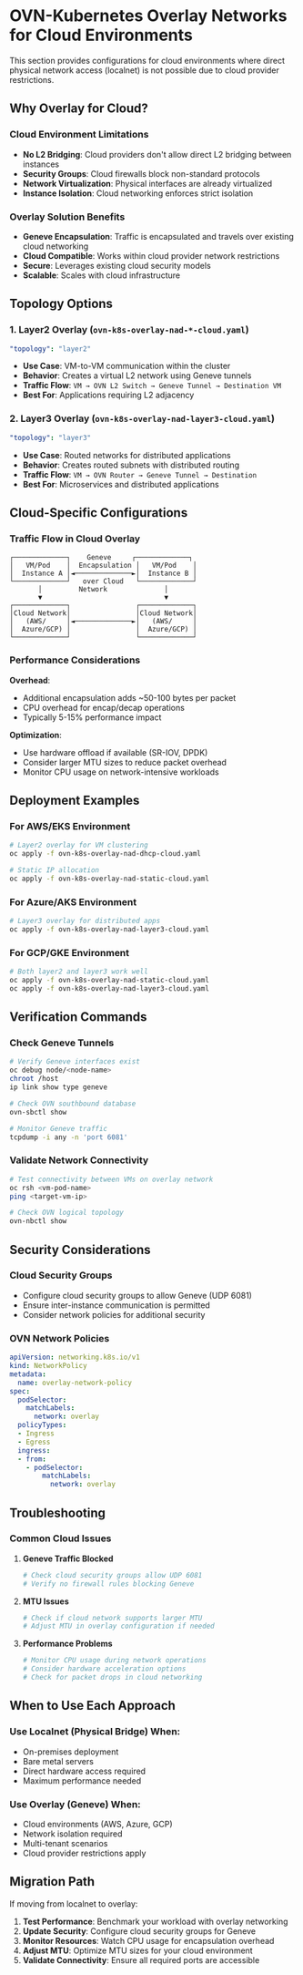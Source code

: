 # OVN-Kubernetes Overlay Networks for Cloud Environments

This section provides configurations for cloud environments where direct physical network access (localnet) is not possible due to cloud provider restrictions.

## Why Overlay for Cloud?

### Cloud Environment Limitations
- **No L2 Bridging**: Cloud providers don't allow direct L2 bridging between instances
- **Security Groups**: Cloud firewalls block non-standard protocols
- **Network Virtualization**: Physical interfaces are already virtualized
- **Instance Isolation**: Cloud networking enforces strict isolation

### Overlay Solution Benefits
- **Geneve Encapsulation**: Traffic is encapsulated and travels over existing cloud networking
- **Cloud Compatible**: Works within cloud provider network restrictions
- **Secure**: Leverages existing cloud security models
- **Scalable**: Scales with cloud infrastructure

## Topology Options

### 1. Layer2 Overlay (`ovn-k8s-overlay-nad-*-cloud.yaml`)
```yaml
"topology": "layer2"
```
- **Use Case**: VM-to-VM communication within the cluster
- **Behavior**: Creates a virtual L2 network using Geneve tunnels
- **Traffic Flow**: `VM → OVN L2 Switch → Geneve Tunnel → Destination VM`
- **Best For**: Applications requiring L2 adjacency

### 2. Layer3 Overlay (`ovn-k8s-overlay-nad-layer3-cloud.yaml`)
```yaml
"topology": "layer3"
```
- **Use Case**: Routed networks for distributed applications
- **Behavior**: Creates routed subnets with distributed routing
- **Traffic Flow**: `VM → OVN Router → Geneve Tunnel → Destination`
- **Best For**: Microservices and distributed applications

## Cloud-Specific Configurations

### Traffic Flow in Cloud Overlay

```
┌─────────────┐    Geneve     ┌─────────────┐
│   VM/Pod    │  Encapsulation │   VM/Pod    │
│  Instance A │◄──────────────►│  Instance B │
└─────────────┘   over Cloud   └─────────────┘
       │         Network              │
       ▼                              ▼
┌─────────────┐                ┌─────────────┐
│Cloud Network│                │Cloud Network│
│   (AWS/     │◄──────────────►│   (AWS/     │
│  Azure/GCP) │                │  Azure/GCP) │
└─────────────┘                └─────────────┘
```

### Performance Considerations

**Overhead**: 
- Additional encapsulation adds ~50-100 bytes per packet
- CPU overhead for encap/decap operations
- Typically 5-15% performance impact

**Optimization**:
- Use hardware offload if available (SR-IOV, DPDK)
- Consider larger MTU sizes to reduce packet overhead
- Monitor CPU usage on network-intensive workloads

## Deployment Examples

### For AWS/EKS Environment
```bash
# Layer2 overlay for VM clustering
oc apply -f ovn-k8s-overlay-nad-dhcp-cloud.yaml

# Static IP allocation
oc apply -f ovn-k8s-overlay-nad-static-cloud.yaml
```

### For Azure/AKS Environment
```bash
# Layer3 overlay for distributed apps
oc apply -f ovn-k8s-overlay-nad-layer3-cloud.yaml
```

### For GCP/GKE Environment
```bash
# Both layer2 and layer3 work well
oc apply -f ovn-k8s-overlay-nad-static-cloud.yaml
oc apply -f ovn-k8s-overlay-nad-layer3-cloud.yaml
```

## Verification Commands

### Check Geneve Tunnels
```bash
# Verify Geneve interfaces exist
oc debug node/<node-name>
chroot /host
ip link show type geneve

# Check OVN southbound database
ovn-sbctl show

# Monitor Geneve traffic
tcpdump -i any -n 'port 6081'
```

### Validate Network Connectivity
```bash
# Test connectivity between VMs on overlay network
oc rsh <vm-pod-name>
ping <target-vm-ip>

# Check OVN logical topology
ovn-nbctl show
```

## Security Considerations

### Cloud Security Groups
- Configure cloud security groups to allow Geneve (UDP 6081)
- Ensure inter-instance communication is permitted
- Consider network policies for additional security

### OVN Network Policies
```yaml
apiVersion: networking.k8s.io/v1
kind: NetworkPolicy
metadata:
  name: overlay-network-policy
spec:
  podSelector:
    matchLabels:
      network: overlay
  policyTypes:
  - Ingress
  - Egress
  ingress:
  - from:
    - podSelector:
        matchLabels:
          network: overlay
```

## Troubleshooting

### Common Cloud Issues

1. **Geneve Traffic Blocked**
   ```bash
   # Check cloud security groups allow UDP 6081
   # Verify no firewall rules blocking Geneve
   ```

2. **MTU Issues**
   ```bash
   # Check if cloud network supports larger MTU
   # Adjust MTU in overlay configuration if needed
   ```

3. **Performance Problems**
   ```bash
   # Monitor CPU usage during network operations
   # Consider hardware acceleration options
   # Check for packet drops in cloud networking
   ```

## When to Use Each Approach

### Use Localnet (Physical Bridge) When:
- On-premises deployment
- Bare metal servers
- Direct hardware access required
- Maximum performance needed

### Use Overlay (Geneve) When:
- Cloud environments (AWS, Azure, GCP)
- Network isolation required
- Multi-tenant scenarios
- Cloud provider restrictions apply

## Migration Path

If moving from localnet to overlay:

1. **Test Performance**: Benchmark your workload with overlay networking
2. **Update Security**: Configure cloud security groups for Geneve
3. **Monitor Resources**: Watch CPU usage for encapsulation overhead
4. **Adjust MTU**: Optimize MTU sizes for your cloud environment
5. **Validate Connectivity**: Ensure all required ports are accessible 
